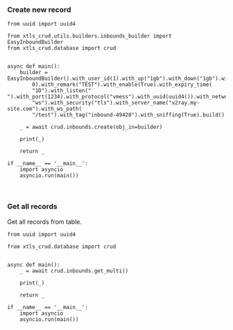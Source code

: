 ### Create new record
    from uuid import uuid4

    from xtls_crud.utils.builders.inbounds_builder import EasyInboundBuilder
    from xtls_crud.database import crud


    async def main():
        builder = EasyInboundBuilder().with_user_id(1).with_up("1gb").with_down("1gb").with_total(
            0).with_remark("TEST").with_enable(True).with_expiry_time(
            "1D").with_listen(" ").with_port(1234).with_protocol("vmess").with_uuid(uuid4()).with_network(
            "ws").with_security("tls").with_server_name("v2ray.my-site.com").with_ws_path(
            "/test").with_tag("inbound-49428").with_sniffing(True).build()
        
        _ = await crud.inbounds.create(obj_in=builder)
        
        print(_)

        return _
    
    if __name__ == '__main__':
        import asyncio
        asyncio.run(main())

&nbsp;


### Get all records
Get all records from table.


    from uuid import uuid4

    from xtls_crud.database import crud


    async def main():
        _ = await crud.inbounds.get_multi()
        
        print(_)

        return _
    
    if __name__ == '__main__':
        import asyncio
        asyncio.run(main())
